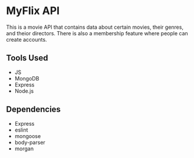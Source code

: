 <!DOCTYPE html>
<html lang="en">
<head>
    <meta charset="UTF-8">
    <meta http-equiv="X-UA-Compatible" content="IE=edge">
    <meta name="viewport" content="width=device-width, initial-scale=1.0">
    <link rel="stylsheet" href="css/styles.css">
 
</head>
<body>

# MyFlix API


This is a movie API that contains data about certain movies, their genres, and theior directors.  There is also a membership feature where people can create accounts.  

## Tools Used
- JS
- MongoDB
- Express
- Node.js

## Dependencies
- Express
- eslint
- mongoose
- body-parser
- morgan



</body>
</html>